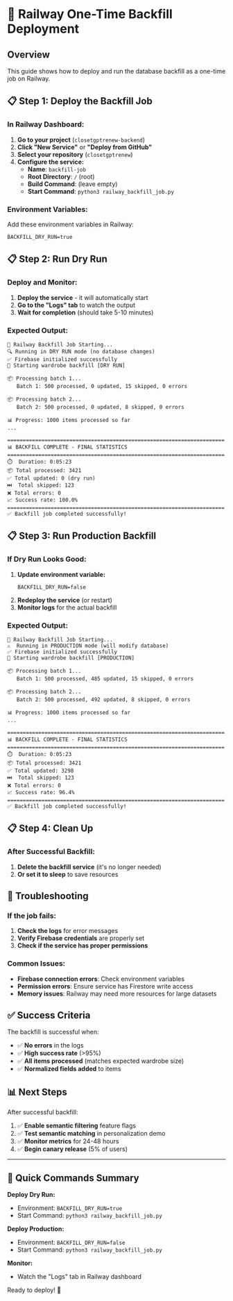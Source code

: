 # 🚀 Railway One-Time Backfill Deployment

## Overview
This guide shows how to deploy and run the database backfill as a one-time job on Railway.

## 📋 Step 1: Deploy the Backfill Job

### In Railway Dashboard:
1. **Go to your project** (`closetgptrenew-backend`)
2. **Click "New Service"** or **"Deploy from GitHub"**
3. **Select your repository** (`closetgptrenew`)
4. **Configure the service:**
   - **Name**: `backfill-job`
   - **Root Directory**: `/` (root)
   - **Build Command**: (leave empty)
   - **Start Command**: `python3 railway_backfill_job.py`

### Environment Variables:
Add these environment variables in Railway:
```
BACKFILL_DRY_RUN=true
```

## 📋 Step 2: Run Dry Run

### Deploy and Monitor:
1. **Deploy the service** - it will automatically start
2. **Go to the "Logs" tab** to watch the output
3. **Wait for completion** (should take 5-10 minutes)

### Expected Output:
```
🎯 Railway Backfill Job Starting...
🔍 Running in DRY RUN mode (no database changes)
✅ Firebase initialized successfully
🚀 Starting wardrobe backfill [DRY RUN]

📦 Processing batch 1...
   Batch 1: 500 processed, 0 updated, 15 skipped, 0 errors

📦 Processing batch 2...
   Batch 2: 500 processed, 0 updated, 8 skipped, 0 errors

📊 Progress: 1000 items processed so far
...

======================================================================
📊 BACKFILL COMPLETE - FINAL STATISTICS
======================================================================
⏱️  Duration: 0:05:23
📦 Total processed: 3421
✅ Total updated: 0 (dry run)
⏭️  Total skipped: 123
❌ Total errors: 0
📈 Success rate: 100.0%
======================================================================
✅ Backfill job completed successfully!
```

## 📋 Step 3: Run Production Backfill

### If Dry Run Looks Good:
1. **Update environment variable:**
   ```
   BACKFILL_DRY_RUN=false
   ```
2. **Redeploy the service** (or restart)
3. **Monitor logs** for the actual backfill

### Expected Output:
```
🎯 Railway Backfill Job Starting...
⚠️  Running in PRODUCTION mode (will modify database)
✅ Firebase initialized successfully
🚀 Starting wardrobe backfill [PRODUCTION]

📦 Processing batch 1...
   Batch 1: 500 processed, 485 updated, 15 skipped, 0 errors

📦 Processing batch 2...
   Batch 2: 500 processed, 492 updated, 8 skipped, 0 errors

📊 Progress: 1000 items processed so far
...

======================================================================
📊 BACKFILL COMPLETE - FINAL STATISTICS
======================================================================
⏱️  Duration: 0:05:23
📦 Total processed: 3421
✅ Total updated: 3298
⏭️  Total skipped: 123
❌ Total errors: 0
📈 Success rate: 96.4%
======================================================================
✅ Backfill job completed successfully!
```

## 📋 Step 4: Clean Up

### After Successful Backfill:
1. **Delete the backfill service** (it's no longer needed)
2. **Or set it to sleep** to save resources

## 🚨 Troubleshooting

### If the job fails:
1. **Check the logs** for error messages
2. **Verify Firebase credentials** are properly set
3. **Check if the service has proper permissions**

### Common Issues:
- **Firebase connection errors**: Check environment variables
- **Permission errors**: Ensure service has Firestore write access
- **Memory issues**: Railway may need more resources for large datasets

## ✅ Success Criteria

The backfill is successful when:
- ✅ **No errors** in the logs
- ✅ **High success rate** (>95%)
- ✅ **All items processed** (matches expected wardrobe size)
- ✅ **Normalized fields added** to items

## 📊 Next Steps

After successful backfill:
1. ✅ **Enable semantic filtering** feature flags
2. ✅ **Test semantic matching** in personalization demo
3. ✅ **Monitor metrics** for 24-48 hours
4. ✅ **Begin canary release** (5% of users)

---

## 🎯 Quick Commands Summary

**Deploy Dry Run:**
- Environment: `BACKFILL_DRY_RUN=true`
- Start Command: `python3 railway_backfill_job.py`

**Deploy Production:**
- Environment: `BACKFILL_DRY_RUN=false`
- Start Command: `python3 railway_backfill_job.py`

**Monitor:**
- Watch the "Logs" tab in Railway dashboard

Ready to deploy! 🚀
